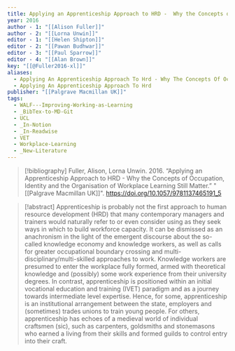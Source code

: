 ```yaml
---
title: Applying an Apprenticeship Approach to HRD -  Why the Concepts of Occupation, Identity and the Organisation of Workplace Learning Still Matter
year: 2016
author - 1: "[[Alison Fuller]]"
author - 2: "[[Lorna Unwin]]"
editor - 1: "[[Helen Shipton]]"
editor - 2: "[[Pawan Budhwar]]"
editor - 3: "[[Paul Sparrow]]"
editor - 4: "[[Alan Brown]]"
key: "[[@Fuller2016-xl]]"
aliases:
  - Applying An Apprenticeship Approach To Hrd - Why The Concepts Of Occupation, Identity And The Organisation Of Workplace Learning Still Matter
  - Applying An Apprenticeship Approach To Hrd
publisher: "[[Palgrave Macmillan UK]]"
tags:
  - WALF---Improving-Working-as-Learning
  - _BibTex-to-MD-Git
  - UCL
  - _In-Notion
  - _In-Readwise
  - VET
  - Workplace-Learning
  - _New-Literature
---
```


> [!bibliography]
> Fuller, Alison, Lorna Unwin. 2016. “Applying an Apprenticeship Approach to HRD -  Why the Concepts of Occupation, Identity and the Organisation of Workplace Learning Still Matter.” "[[Palgrave Macmillan UK]]". https://doi.org/10.1057/9781137465191_5

> [!abstract]
> Apprenticeship is probably not the first approach to human resource development (HRD) that many contemporary managers and trainers would naturally refer to or even consider using as they seek ways in which to build workforce capacity. It can be dismissed as an anachronism in the light of the emergent discourse about the so-called knowledge economy and knowledge workers, as well as calls for greater occupational boundary crossing and multi-disciplinary/multi-skilled approaches to work. Knowledge workers are presumed to enter the workplace fully formed, armed with theoretical knowledge and (possibly) some work experience from their university degrees. In contrast, apprenticeship is positioned within an initial vocational education and training (IVET) paradigm and as a journey towards intermediate level expertise. Hence, for some, apprenticeship is an institutional arrangement between the state, employers and (sometimes) trades unions to train young people. For others, apprenticeship has echoes of a medieval world of individual craftsmen (sic), such as carpenters, goldsmiths and stonemasons who earned a living from their skills and formed guilds to control entry into their craft.